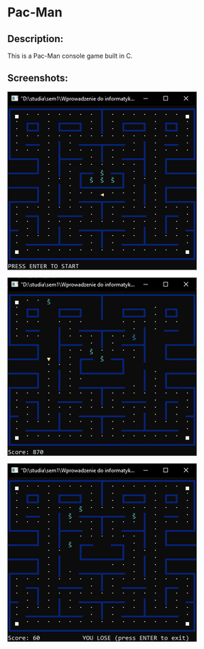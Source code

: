 # Pac-Man

## Description:

This is a Pac-Man console game built in C.

## Screenshots:

![start.png](./assets/start.png)

![game.png](./assets/game.png)

![dead.png](./assets/dead.png)




